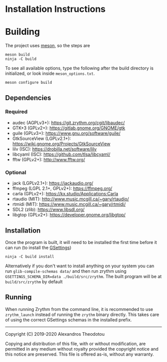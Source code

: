 Installation Instructions
=========================

# Building

The project uses [meson](https://mesonbuild.com), so the steps are

    meson build
    ninja -C build

To see all available options, type the following
after the build directory is initialized, or look
inside `meson_options.txt`.

    meson configure build

## Dependencies
### Required
- audec (AGPLv3+): <https://git.zrythm.org/cgit/libaudec/>
- GTK+3 (GPLv2+): <https://gitlab.gnome.org/GNOME/gtk>
- guile (GPLv3+): <https://www.gnu.org/software/guile/>
- GtkSourceView (LGPLv2.1+): <https://wiki.gnome.org/Projects/GtkSourceView>
- lilv (ISC): <https://drobilla.net/software/lilv>
- libcyaml (ISC): <https://github.com/tlsa/libcyaml/>
- fftw (GPLv2+): <http://www.fftw.org/>

### Optional
- jack (LGPLv2.1+): <https://jackaudio.org/>
- ffmpeg (LGPL 2.1+, GPLv2+): <https://ffmpeg.org/>
- carla (GPLv2+): <https://kx.studio/Applications:Carla>
- rtaudio (MIT): <http://www.music.mcgill.ca/~gary/rtaudio/>
- rtmidi (MIT): <https://www.music.mcgill.ca/~gary/rtmidi/>
- SDL2 (zlib): <https://www.libsdl.org/>
- libgtop (GPLv2+): <https://developer.gnome.org/libgtop/>

## Installation
Once the program is built, it will need to be
installed the first time before it can run (to
install the [GSettings](https://developer.gnome.org/gio/stable/GSettings.html))

    ninja -C build install

Alternatively if you don't want to install anything
on your system you can run
`glib-compile-schemas data/` and then run zrythm
using
`GSETTINGS_SCHEMA_DIR=data ./build/src/zrythm`.
The built program will be at `build/src/zrythm` by
default

## Running

When running Zrythm from the command line, it is
recommended to use `zrythm_launch` instead of
running the `zrythm` binary directly. This takes
care of using the correct GSettings schemas in the
installed prefix.

----

Copyright (C) 2019-2020 Alexandros Theodotou

Copying and distribution of this file, with or without modification,
are permitted in any medium without royalty provided the copyright
notice and this notice are preserved.  This file is offered as-is,
without any warranty.
